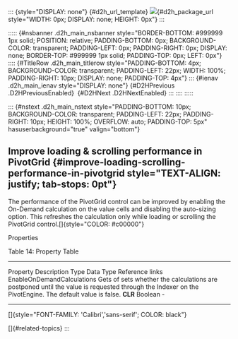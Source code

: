 ::: {style="DISPLAY: none"}
[](ms-xhelp:///?Id=d2h_url_template){#d2h_url_template} ![](!package_url!){#d2h_package_url style="WIDTH: 0px; DISPLAY: none; HEIGHT: 0px"}
:::

::::: {#nsbanner .d2h_main_nsbanner style="BORDER-BOTTOM: #999999 1px solid; POSITION: relative; PADDING-BOTTOM: 0px; BACKGROUND-COLOR: transparent; PADDING-LEFT: 0px; PADDING-RIGHT: 0px; DISPLAY: none; BORDER-TOP: #999999 1px solid; PADDING-TOP: 0px; LEFT: 0px"}
:::: {#TitleRow .d2h_main_titlerow style="PADDING-BOTTOM: 4px; BACKGROUND-COLOR: transparent; PADDING-LEFT: 22px; WIDTH: 100%; PADDING-RIGHT: 10px; DISPLAY: none; PADDING-TOP: 4px"}
::: {#ienav .d2h_main_ienav style="DISPLAY: none"}
[](ms-xhelp:///?Id=3b24bee6-759c-4df9-a179-035551a5f392){#D2HPrevious .D2HPreviousEnabled}  [](ms-xhelp:///?Id=2ddf2eb8-f323-4d2d-9326-dd4229a2b027){#D2HNext .D2HNextEnabled}
:::
::::
:::::

::: {#nstext .d2h_main_nstext style="PADDING-BOTTOM: 10px; BACKGROUND-COLOR: transparent; PADDING-LEFT: 22px; PADDING-RIGHT: 10px; HEIGHT: 100%; OVERFLOW: auto; PADDING-TOP: 5px" hasuserbackground="true" valign="bottom"}
## Improve loading & scrolling performance in PivotGrid {#improve-loading-scrolling-performance-in-pivotgrid style="TEXT-ALIGN: justify; tab-stops: 0pt"}

The performance of the PivotGrid control can be improved by enabling the On-Demand calculation on the value cells and disabling the auto-sizing option. This refreshes the calculation only while loading or scrolling the PivotGrid control.[]{style="COLOR: #c00000"}

Properties

Table 14: Property Table

  ---------------------------- ------------------------------------------------------------------------------------------------------------------------------------------------------ --------- ----------- -----------------
  Property                     Description                                                                                                                                            Type      Data Type   Reference links
  EnableOnDemandCalculations   Gets of sets whether the calculations are postponed until the value is requested through the Indexer on the PivotEngine. The default value is false.   **CLR**   Boolean     \-
  ---------------------------- ------------------------------------------------------------------------------------------------------------------------------------------------------ --------- ----------- -----------------

[]{style="FONT-FAMILY: 'Calibri','sans-serif'; COLOR: black"} 

[]{#related-topics}
:::

